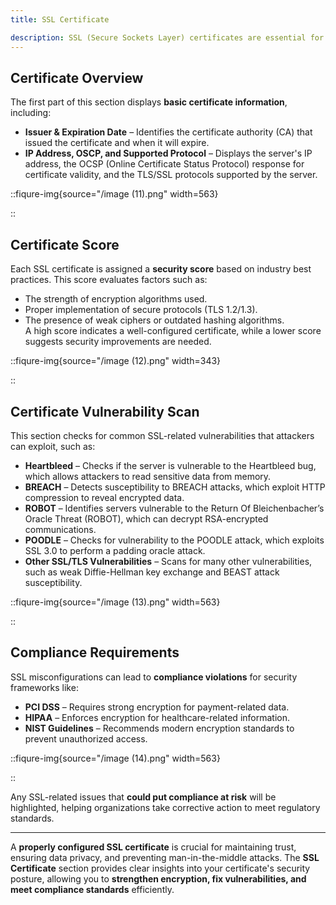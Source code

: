 ```yaml
---
title: SSL Certificate

description: SSL (Secure Sockets Layer) certificates are essential for securing communication between users and web applications. They ensure that data is encrypted during transmission, protecting it from interception or tampering. The <strong>SSL Certificate</strong> section provides a detailed analysis of a website's SSL/TLS configuration, helping you identify potential security weaknesses and compliance violations.
---
```

## Certificate Overview

The first part of this section displays **basic certificate information**, including:

* **Issuer & Expiration Date** – Identifies the certificate authority (CA) that issued the certificate and when it will expire.
* **IP Address, OSCP, and Supported Protocol** – Displays the server's IP address, the OCSP (Online Certificate Status Protocol) response for certificate validity, and the TLS/SSL protocols supported by the server.

::fiqure-img{source="/image (11).png" width=563}
<!-- <img src="/image (11).png" alt="" width="563"> -->
::

## Certificate Score

Each SSL certificate is assigned a **security score** based on industry best practices. This score evaluates factors such as:

* The strength of encryption algorithms used.
* Proper implementation of secure protocols (TLS 1.2/1.3).
* The presence of weak ciphers or outdated hashing algorithms.\
  A high score indicates a well-configured certificate, while a lower score suggests security improvements are needed.

::fiqure-img{source="/image (12).png" width=343}
<!-- <img src="/image (12).png" alt="" width="343"> -->
::


## Certificate Vulnerability Scan

This section checks for common SSL-related vulnerabilities that attackers can exploit, such as:

* **Heartbleed** – Checks if the server is vulnerable to the Heartbleed bug, which allows attackers to read sensitive data from memory.
* **BREACH** – Detects susceptibility to BREACH attacks, which exploit HTTP compression to reveal encrypted data.
* **ROBOT** – Identifies servers vulnerable to the Return Of Bleichenbacher’s Oracle Threat (ROBOT), which can decrypt RSA-encrypted communications.
* **POODLE** – Checks for vulnerability to the POODLE attack, which exploits SSL 3.0 to perform a padding oracle attack.
* **Other SSL/TLS Vulnerabilities** – Scans for many other vulnerabilities, such as weak Diffie-Hellman key exchange and BEAST attack susceptibility.

::fiqure-img{source="/image (13).png" width=563}
<!-- <img src="/image (13).png" alt="" width="563"> -->
::

## Compliance Requirements

SSL misconfigurations can lead to **compliance violations** for security frameworks like:

* **PCI DSS** – Requires strong encryption for payment-related data.
* **HIPAA** – Enforces encryption for healthcare-related information.
* **NIST Guidelines** – Recommends modern encryption standards to prevent unauthorized access.

::fiqure-img{source="/image (14).png" width=563}
<!-- <img src="/image (14).png" alt="" width="563"> -->
::

Any SSL-related issues that **could put compliance at risk** will be highlighted, helping organizations take corrective action to meet regulatory standards.

***

A **properly configured SSL certificate** is crucial for maintaining trust, ensuring data privacy, and preventing man-in-the-middle attacks. The **SSL Certificate** section provides clear insights into your certificate's security posture, allowing you to **strengthen encryption, fix vulnerabilities, and meet compliance standards** efficiently.
